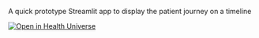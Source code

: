 A quick prototype Streamlit app to display the patient journey on a timeline

[![Open in Health Universe](https://static.streamlit.io/badges/streamlit_badge_black_white.svg)](https://blank-app-template.streamlit.app/)
